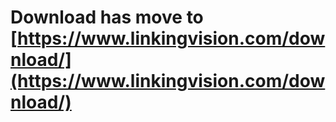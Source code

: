# Download has move to [https://www.linkingvision.com/download/](https://www.linkingvision.com/download/) #
